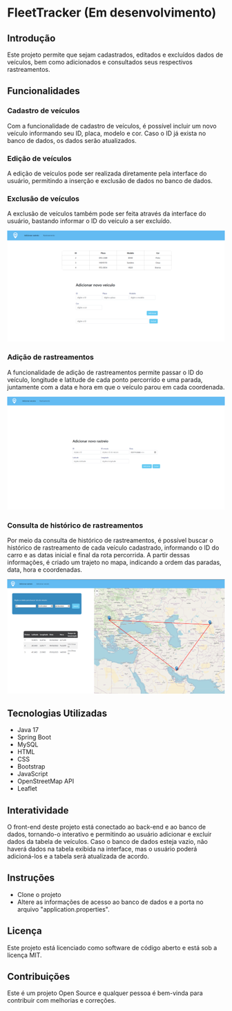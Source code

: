 # FleetTracker (Em desenvolvimento)

## Introdução
Este projeto permite que sejam cadastrados, editados e excluídos dados de veículos, bem como adicionados e consultados seus respectivos rastreamentos.



## Funcionalidades
### Cadastro de veículos
Com a funcionalidade de cadastro de veículos, é possível incluir um novo veículo informando seu ID, placa, modelo e cor. Caso o ID já exista no banco de dados, os dados serão atualizados.



### Edição de veículos
A edição de veículos pode ser realizada diretamente pela interface do usuário, permitindo a inserção e exclusão de dados no banco de dados.

### Exclusão de veículos
A exclusão de veículos também pode ser feita através da interface do usuário, bastando informar o ID do veículo a ser excluído.

![Tela de cadastro de veiculos](https://github.com/matheusoaresilva/FleetTracker/blob/main/Front-end/img/img-car/adcVeiculo.PNG)

### Adição de rastreamentos
A funcionalidade de adição de rastreamentos permite passar o ID do veículo, longitude e latitude de cada ponto percorrido e uma parada, juntamente com a data e hora em que o veículo parou em cada coordenada.

![Tela de cadastro de rastreamento](https://github.com/matheusoaresilva/FleetTracker/blob/main/Front-end/img/img-car/adcRastreio.PNG)

### Consulta de histórico de rastreamentos
Por meio da consulta de histórico de rastreamentos, é possível buscar o histórico de rastreamento de cada veículo cadastrado, informando o ID do carro e as datas inicial e final da rota percorrida. A partir dessas informações, é criado um trajeto no mapa, indicando a ordem das paradas, data, hora e coordenadas.

![Tela de rastreamento](https://github.com/matheusoaresilva/FleetTracker/blob/main/Front-end/img/img-car/map.PNG)

## Tecnologias Utilizadas
- Java 17
- Spring Boot
- MySQL
- HTML
- CSS
- Bootstrap
- JavaScript
- OpenStreetMap API
- Leaflet

## Interatividade
O front-end deste projeto está conectado ao back-end e ao banco de dados, tornando-o interativo e permitindo ao usuário adicionar e excluir dados da tabela de veículos. Caso o banco de dados esteja vazio, não haverá dados na tabela exibida na interface, mas o usuário poderá adicioná-los e a tabela será atualizada de acordo.

## Instruções
* Clone o projeto
* Altere as informações de acesso ao banco de dados e a porta no arquivo "application.properties".

## Licença
Este projeto está licenciado como software de código aberto e está sob a licença MIT.

## Contribuições
Este é um projeto Open Source e qualquer pessoa é bem-vinda para contribuir com melhorias e correções.
